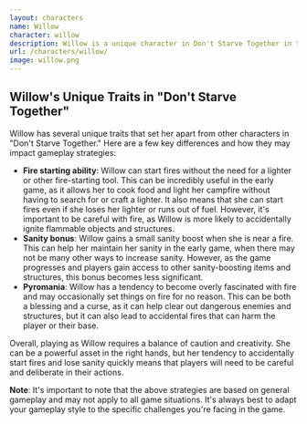 ```yaml
---
layout: characters
name: Willow
character: willow
description: Willow is a unique character in Don't Starve Together in that she starts with a lighter, which can be used to light fires and set enemies and objects on fire. However, she has a lower sanity threshold than other characters and is more susceptible to insanity-related effects.
url: /characters/willow/
image: willow.png
---
```

## Willow's Unique Traits in "Don't Starve Together"

Willow has several unique traits that set her apart from other characters in "Don't Starve Together." Here are a few key differences and how they may impact gameplay strategies:

* **Fire starting ability**: Willow can start fires without the need for a lighter or other fire-starting tool. This can be incredibly useful in the early game, as it allows her to cook food and light her campfire without having to search for or craft a lighter. It also means that she can start fires even if she loses her lighter or runs out of fuel. However, it's important to be careful with fire, as Willow is more likely to accidentally ignite flammable objects and structures.
* **Sanity bonus**: Willow gains a small sanity boost when she is near a fire. This can help her maintain her sanity in the early game, when there may not be many other ways to increase sanity. However, as the game progresses and players gain access to other sanity-boosting items and structures, this bonus becomes less significant.
* **Pyromania**: Willow has a tendency to become overly fascinated with fire and may occasionally set things on fire for no reason. This can be both a blessing and a curse, as it can help clear out dangerous enemies and structures, but it can also lead to accidental fires that can harm the player or their base.

Overall, playing as Willow requires a balance of caution and creativity. She can be a powerful asset in the right hands, but her tendency to accidentally start fires and lose sanity quickly means that players will need to be careful and deliberate in their actions.

**Note**: It's important to note that the above strategies are based on general gameplay and may not apply to all game situations. It's always best to adapt your gameplay style to the specific challenges you're facing in the game.


